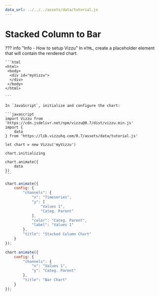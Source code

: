 ```yaml
---
data_url: ../../../assets/data/tutorial.js
---
```


# Stacked Column  to Bar

<div id="example_01"></div>

??? info "Info - How to setup Vizzu"
    In `HTML`, create a placeholder element that will contain the rendered
    chart.

    ```html
    <html>
     <body>
      <div id="myVizzu">
      </div>
     </body>
    </html>

    ```

    In `JavaScript`, initialize and configure the chart:

    ```javascript
    import Vizzu from 'https://cdn.jsdelivr.net/npm/vizzu@0.7/dist/vizzu.min.js'
    import {
        data
    } from 'https://lib.vizzuhq.com/0.7/assets/data/tutorial.js'

    let chart = new Vizzu('myVizzu')

    chart.initializing

    chart.animate({
        data
    })
    ```

```javascript
chart.animate({
    config: {
        "channels": {
            "x": "Timeseries",
            "y": [
                "Values 1",
                "Categ. Parent"
            ],
            "color": "Categ. Parent",
            "label": "Values 1"
        },
        "title": "Stacked Column Chart"
    }
});

chart.animate({
    config: {
        "channels": {
            "x": "Values 1",
            "y": "Categ. Parent"
        },
        "title": "Bar Chart"
    }
});
```

<script src="./orientation_rectangle.js"></script>
